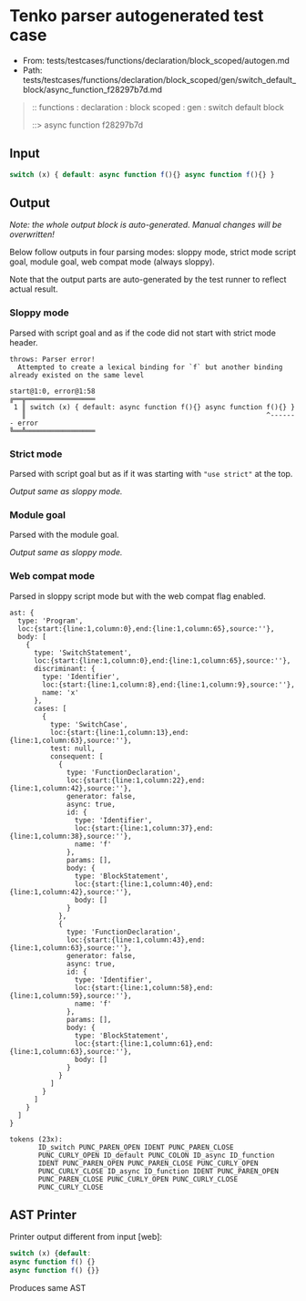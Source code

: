 # Tenko parser autogenerated test case

- From: tests/testcases/functions/declaration/block_scoped/autogen.md
- Path: tests/testcases/functions/declaration/block_scoped/gen/switch_default_block/async_function_f28297b7d.md

> :: functions : declaration : block scoped : gen : switch default block
>
> ::> async function f28297b7d

## Input


`````js
switch (x) { default: async function f(){} async function f(){} }
`````

## Output

_Note: the whole output block is auto-generated. Manual changes will be overwritten!_

Below follow outputs in four parsing modes: sloppy mode, strict mode script goal, module goal, web compat mode (always sloppy).

Note that the output parts are auto-generated by the test runner to reflect actual result.

### Sloppy mode

Parsed with script goal and as if the code did not start with strict mode header.

`````
throws: Parser error!
  Attempted to create a lexical binding for `f` but another binding already existed on the same level

start@1:0, error@1:58
╔══╦═════════════════
 1 ║ switch (x) { default: async function f(){} async function f(){} }
   ║                                                           ^------- error
╚══╩═════════════════

`````

### Strict mode

Parsed with script goal but as if it was starting with `"use strict"` at the top.

_Output same as sloppy mode._

### Module goal

Parsed with the module goal.

_Output same as sloppy mode._

### Web compat mode

Parsed in sloppy script mode but with the web compat flag enabled.

`````
ast: {
  type: 'Program',
  loc:{start:{line:1,column:0},end:{line:1,column:65},source:''},
  body: [
    {
      type: 'SwitchStatement',
      loc:{start:{line:1,column:0},end:{line:1,column:65},source:''},
      discriminant: {
        type: 'Identifier',
        loc:{start:{line:1,column:8},end:{line:1,column:9},source:''},
        name: 'x'
      },
      cases: [
        {
          type: 'SwitchCase',
          loc:{start:{line:1,column:13},end:{line:1,column:63},source:''},
          test: null,
          consequent: [
            {
              type: 'FunctionDeclaration',
              loc:{start:{line:1,column:22},end:{line:1,column:42},source:''},
              generator: false,
              async: true,
              id: {
                type: 'Identifier',
                loc:{start:{line:1,column:37},end:{line:1,column:38},source:''},
                name: 'f'
              },
              params: [],
              body: {
                type: 'BlockStatement',
                loc:{start:{line:1,column:40},end:{line:1,column:42},source:''},
                body: []
              }
            },
            {
              type: 'FunctionDeclaration',
              loc:{start:{line:1,column:43},end:{line:1,column:63},source:''},
              generator: false,
              async: true,
              id: {
                type: 'Identifier',
                loc:{start:{line:1,column:58},end:{line:1,column:59},source:''},
                name: 'f'
              },
              params: [],
              body: {
                type: 'BlockStatement',
                loc:{start:{line:1,column:61},end:{line:1,column:63},source:''},
                body: []
              }
            }
          ]
        }
      ]
    }
  ]
}

tokens (23x):
       ID_switch PUNC_PAREN_OPEN IDENT PUNC_PAREN_CLOSE
       PUNC_CURLY_OPEN ID_default PUNC_COLON ID_async ID_function
       IDENT PUNC_PAREN_OPEN PUNC_PAREN_CLOSE PUNC_CURLY_OPEN
       PUNC_CURLY_CLOSE ID_async ID_function IDENT PUNC_PAREN_OPEN
       PUNC_PAREN_CLOSE PUNC_CURLY_OPEN PUNC_CURLY_CLOSE
       PUNC_CURLY_CLOSE
`````


## AST Printer

Printer output different from input [web]:

````js
switch (x) {default:
async function f() {}
async function f() {}}
````

Produces same AST
